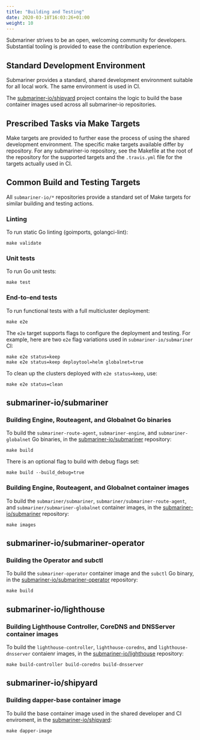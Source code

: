 ```yaml
---
title: "Building and Testing"
date: 2020-03-18T16:03:26+01:00
weight: 10
---
```


Submariner strives to be an open, welcoming community for developers.
Substantial tooling is provided to ease the contribution experience.

## Standard Development Environment

Submariner provides a standard, shared development environment suitable for all
local work. The same environment is used in CI.

The [submariner-io/shipyard](https://github.com/submariner-io/shipyard) project
contains the logic to build the base container images used across all
submariner-io repositories.

## Prescribed Tasks via Make Targets

Make targets are provided to further ease the process of using the shared
development environment. The specific make targets available differ by
repository. For any submariner-io repository, see the Makefile at the root of
the repository for the supported targets and the `.travis.yml` file for the
targets actually used in CI.

## Common Build and Testing Targets

All `submariner-io/*` repositories provide a standard set of Make targets for
similar building and testing actions.

### Linting

To run static Go linting (goimports, golangci-lint):

```
make validate
```

### Unit tests

To run Go unit tests:

```
make test
```

### End-to-end tests

To run functional tests with a full multicluster deployment:

```
make e2e
```

The `e2e` target supports flags to configure the deployment and testing. For
example, here are two `e2e` flag variations used in `submariner-io/submariner`
CI:

```
make e2e status=keep
make e2e status=keep deploytool=helm globalnet=true
```

To clean up the clusters deployed with `e2e status=keep`, use:

```
make e2e status=clean
```

## submariner-io/submariner

### Building Engine, Routeagent, and Globalnet Go binaries

To build the `submariner-route-agent`, `submariner-engine`, and
`submariner-globalnet` Go binaries, in the [submariner-io/submariner][1]
repository:

```
make build
```

There is an optional flag to build with debug flags set:

```
make build --build_debug=true
```

### Building Engine, Routeagent, and Globalnet container images

To build the `submariner/submariner`, `submariner/submariner-route-agent`, and
`submariner/submariner-globalnet` container images, in the
[submariner-io/submariner][1] repository:

```
make images
```

## submariner-io/submariner-operator

### Building the Operator and subctl

To build the `submariner-operator` container image and the `subctl` Go binary,
in the [submariner-io/submariner-operator][2] repository:

```
make build
```

## submariner-io/lighthouse

### Building Lighthouse Controller, CoreDNS and DNSServer container images

To build the `lighthouse-controller`, `lighthouse-coredns`, and
`lighthouse-dnsserver` contaienr images, in the [submariner-io/lighthouse][3]
repository:

```
make build-controller build-coredns build-dnsserver
```

## submariner-io/shipyard

### Building dapper-base container image

To build the base container image used in the shared developer and CI
enviroment, in the [submariner-io/shipyard][4]:

```
make dapper-image
```

[1]: https://github.com/submariner-io/submariner
[2]: https://github.com/submariner-io/submariner-operator
[3]: https://github.com/submariner-io/lighthouse
[4]: https://github.com/submariner-io/shipyard

